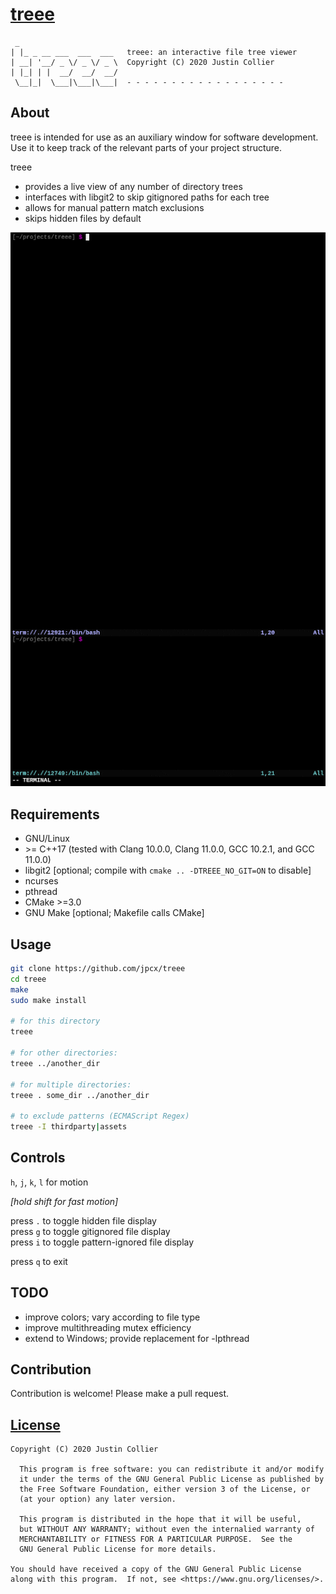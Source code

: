 # [treee](CHANGELOG.md)

```
 _
| |_ _ __ ___  ___  ___   treee: an interactive file tree viewer
| __| '__/ _ \/ _ \/ _ \  Copyright (C) 2020 Justin Collier
| |_| | |  __/  __/  __/
 \__|_|  \___|\___|\___|  - - - - - - - - - - - - - - - - - -
```

## About

treee is intended for use as an auxiliary window for software development.  
Use it to keep track of the relevant parts of your project structure.

treee  
- provides a live view of any number of directory trees
- interfaces with libgit2 to skip gitignored paths for each tree
- allows for manual pattern match exclusions
- skips hidden files by default

![](./.assets/demo.gif)

## Requirements

- GNU/Linux
- \>= C++17 (tested with Clang 10.0.0, Clang 11.0.0, GCC 10.2.1, and GCC 11.0.0)
- libgit2 [optional; compile with `cmake .. -DTREEE_NO_GIT=ON` to disable]
- ncurses
- pthread
- CMake >=3.0
- GNU Make [optional; Makefile calls CMake]

## Usage

```bash
git clone https://github.com/jpcx/treee
cd treee
make
sudo make install

# for this directory
treee

# for other directories:
treee ../another_dir

# for multiple directories:
treee . some_dir ../another_dir

# to exclude patterns (ECMAScript Regex)
treee -I thirdparty|assets
```

## Controls

`h`, `j`, `k`, `l` for motion

_[hold shift for fast motion]_

press `.` to toggle hidden file display  
press `g` to toggle gitignored file display  
press `i` to toggle pattern-ignored file display  

press `q` to exit

## TODO

- improve colors; vary according to file type
- improve multithreading mutex efficiency
- extend to Windows; provide replacement for -lpthread

## Contribution

Contribution is welcome! Please make a pull request.

## [License](LICENSE)

```
Copyright (C) 2020 Justin Collier

  This program is free software: you can redistribute it and/or modify
  it under the terms of the GNU General Public License as published by
  the Free Software Foundation, either version 3 of the License, or
  (at your option) any later version.

  This program is distributed in the hope that it will be useful,
  but WITHOUT ANY WARRANTY; without even the internalied warranty of
  MERCHANTABILITY or FITNESS FOR A PARTICULAR PURPOSE.  See the
  GNU General Public License for more details.

You should have received a copy of the GNU General Public License
along with this program.  If not, see <https://www.gnu.org/licenses/>.
```

